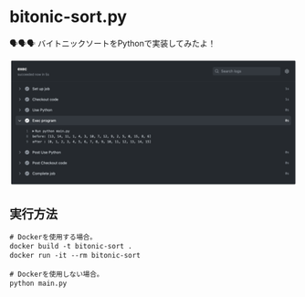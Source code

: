 # bitonic-sort.py

🗣️🗣️🗣️ バイトニックソートをPythonで実装してみたよ！  

![成果物](./docs/images/fruit.png)  

## 実行方法

```shell
# Dockerを使用する場合。
docker build -t bitonic-sort .
docker run -it --rm bitonic-sort

# Dockerを使用しない場合。
python main.py
```
